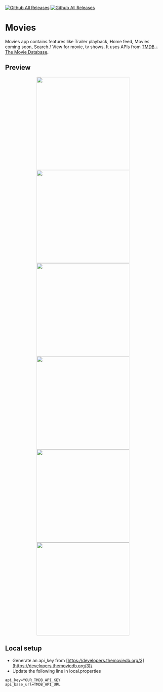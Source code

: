 [![Github All Releases](https://img.shields.io/github/v/release/nighttwo1/android-base-project)]()
[![Github All Releases](https://img.shields.io/github/downloads/nighttwo1/android-base-project/total.svg)]()
# Movies
Movies app contains features like Trailer playback, Home feed, Movies coming soon, Search / View for movie, tv shows. It uses APIs from [TMDB - The Movie Database](https://www.themoviedb.org/documentation/api).

## Preview
<p align="center">
  <img src="screenshots/Screenshot_1.jpg" width=300/>
  <img src="screenshots/Screenshot_2.jpg" width=300/>
  <img src="screenshots/Screenshot_3.jpg" width=300/>
  <img src="screenshots/Screenshot_4.jpg" width=300/>
  <img src="screenshots/Screenshot_5.jpg" width=300/>
  <img src="screenshots/Screenshot_6.jpg" width=300/>
</p>

## Local setup
* Generate an api_key from [https://developers.themoviedb.org/3](https://developers.themoviedb.org/3)\
* Update the following line in local.properties
```
api_key=YOUR_TMDB_API_KEY
api_base_url=TMDB_API_URL
```

